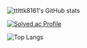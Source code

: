 ![ttlttk8161's GitHub stats](https://github-readme-stats.vercel.app/api?username=ttlttk8161&show_icons=true&theme=dark)   


[![Solved.ac Profile](http://mazassumnida.wtf/api/generate_badge?boj=ttlttk8161)](https://solved.ac/ttlttk8161)


![Top Langs](https://github-readme-stats.vercel.app/api/top-langs/?username=ttlttk8161&layout=compact&theme=radical)











<!--
**ttlttk8161/ttlttk8161** is a ✨ _special_ ✨ repository because its `README.md` (this file) appears on your GitHub profile.

Here are some ideas to get you started:

- 🔭 I’m currently working on ...
- 🌱 I’m currently learning ...
- 👯 I’m looking to collaborate on ...
- 🤔 I’m looking for help with ...
- 💬 Ask me about ...
- 📫 How to reach me: ...
- 😄 Pronouns: ...
- ⚡ Fun fact: ...
-->
